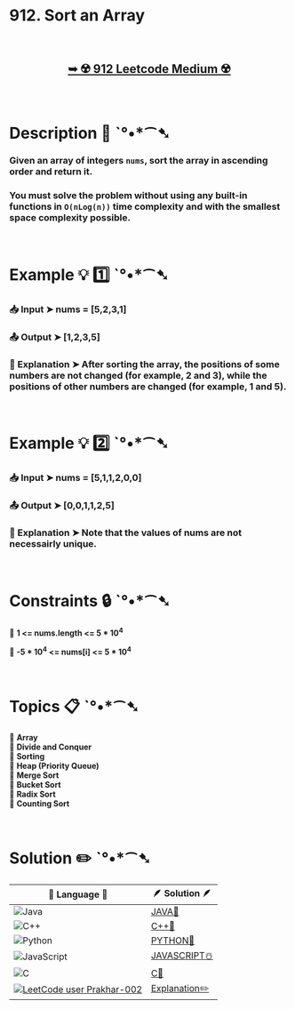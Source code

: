 # 912. Sort an Array

</br>

<h2 align="center"> 

<a href="https://leetcode.com/problems/sort-an-array/description/?envType=daily-question&envId=2024-07-25"><strong>➥ ☢️ 912 Leetcode Medium ☢️ </strong></a>
</h2>

</br>

# Description 📜 ˋ°•*⁀➷

### Given an array of integers `nums`, sort the array in ascending order and return it.

### You must solve the problem without using any built-in functions in `O(nLog(n))` time complexity and with the smallest space complexity possible.

</br>

# Example 💡 1️⃣ ˋ°•*⁀➷

  ### 📥 Input  ➤ nums = [5,2,3,1]

  ### 📤 Output  ➤ [1,2,3,5]

  ### 🔦 Explanation  ➤ After sorting the array, the positions of some numbers are not changed (for example, 2 and 3), while the positions of other numbers are changed (for example, 1 and 5).


</br>

# Example 💡 2️⃣ ˋ°•*⁀➷

  ### 📥 Input ➤ nums = [5,1,1,2,0,0]

  ### 📤 Output  ➤ [0,0,1,1,2,5]

  ### 🔦 Explanation ➤ Note that the values of nums are not necessairly unique.

</br>

# Constraints 🔒 ˋ°•*⁀➷

🔹 **1 <= nums.length <= 5 * 10<sup>4</sup>** </br>

🔹 **-5 * 10<sup>4</sup> <= nums[i] <= 5 * 10<sup>4</sup>** </br>

</br>

# Topics 📋 ˋ°•*⁀➷

🔸 **Array**  </br>
🔸 **Divide and Conquer**  </br>
🔸 **Sorting**  </br>
🔸 **Heap (Priority Queue)**  </br>
🔸 **Merge Sort**  </br>
🔸 **Bucket Sort**  </br>
🔸 **Radix Sort**  </br>
🔸 **Counting Sort**  </br>


</br>

# Solution ✏️ ˋ°•*⁀➷

| 📒 Language 📒  | 🪶 Solution 🪶 |
| ------------- | ------------- |
|  ![Java](https://img.shields.io/badge/java-%23ED8B00.svg?style=for-the-badge&logo=openjdk&logoColor=white)  | [JAVA🍁]() |
|  ![C++](https://img.shields.io/badge/c++-%2300599C.svg?style=for-the-badge&logo=c%2B%2B&logoColor=white)  | [C++🎲]()  |
|  ![Python](https://img.shields.io/badge/python-3670A0?style=for-the-badge&logo=python&logoColor=ffdd54)    | [PYTHON🍰]() |
| ![JavaScript](https://img.shields.io/badge/javascript-%23323330.svg?style=for-the-badge&logo=javascript&logoColor=%23F7DF1E)   | [JAVASCRIPT☃️]() |
|   ![C](https://img.shields.io/badge/c-%2300599C.svg?style=for-the-badge&logo=c&logoColor=white)   | [C💖]()  |
|  [![LeetCode user Prakhar-002](https://img.shields.io/badge/dynamic/json?style=for-the-badge&labelColor=black&color=%23ffa116&label=Solved&query=solvedOverTotal&url=https%3A%2F%2Fleetcode-badge.vercel.app%2Fapi%2Fusers%2FPrakhar-002&logo=leetcode&logoColor=yellow)](https://leetcode.com/Prakhar-002/)  | [Explanation✏️]()  |
